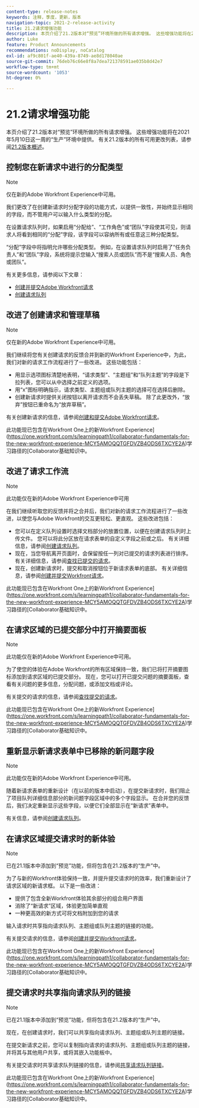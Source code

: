 ```yaml
---
content-type: release-notes
keywords: 注释，季度，更新，版本
navigation-topic: 2021-2-release-activity
title: 21.2请求增强功能
description: 本页介绍了21.2版本对“预览”环境所做的所有请求增强。 这些增强功能将在2021年5月10日这一周的“生产”环境中提供。 有关21.2版本中可用的所有更改列表，请参阅21.2版本概述。
author: Luke
feature: Product Announcements
recommendations: noDisplay, noCatalog
exl-id: af9c801f-ae40-439a-8749-ae8d178040ae
source-git-commit: 76deb76c66e8f8a7dea721378591ae035b8d42e7
workflow-type: tm+mt
source-wordcount: '1053'
ht-degree: 0%

---
```


# 21.2请求增强功能

本页介绍了21.2版本对“预览”环境所做的所有请求增强。 这些增强功能将在2021年5月10日这一周的“生产”环境中提供。 有关21.2版本的所有可用更改列表，请参阅[21.2版本概述](../../../product-announcements/product-releases/21.2-release-activity/21-2-release-overview.md)。

## 控制您在新请求中进行的分配类型

>[!NOTE]
>
>仅在新的Adobe Workfront Experience中可用。

我们更改了在创建新请求时分配字段的功能方式，以提供一致性，并始终显示相同的字段，而不管用户可以输入什么类型的分配。

在设置请求队列时，如果启用“分配给”、“工作角色”或“团队”字段使其可见，则请求人将看到相同的“分配”字段，该字段可以容纳所有或任意这三种分配类型。

“分配”字段中将指明允许哪些分配类型。 例如，在设置请求队列时启用了“任务负责人”和“团队”字段，系统将提示您输入“搜索人员或团队”而不是“搜索人员、角色或团队”。

有关更多信息，请参阅以下文章：

* [创建并提交Adobe Workfront请求](/help/quicksilver/manage-work/requests/create-requests/create-submit-requests.md)
* [创建请求队列](../../../manage-work/requests/create-and-manage-request-queues/create-request-queue.md)

## 改进了创建请求和管理草稿

>[!NOTE]
>
>仅在新的Adobe Workfront Experience中可用。

我们继续将您有关创建请求的反馈合并到新的Workfront Experience中，为此，我们对新的请求工作流程进行了一些改进。 这些功能包括：

* 用显示选项图标清楚地表明，“请求类型”、“主题组”和“队列主题”的字段是下拉列表，您可以从中选择之前定义的选项。
* 用“x”图标明确指示，请求类型、主题组或队列主题的选择可在选择后删除。
* 创建新请求时提供关闭按钮以离开请求而不会丢失草稿。 除了此更改外，“放弃”按钮已重命名为“放弃草稿”。

有关创建新请求的信息，请参阅[创建和提交Adobe Workfront请求](/help/quicksilver/manage-work/requests/create-requests/create-submit-requests.md)。

此功能现已包含在Workfront One上的新Workfront Experience](https://one.workfront.com/s/learningpath1/collaborator-fundamentals-for-the-new-workfront-experience-MCY5AMOQQTGFDVZB4ODS6TXCYE2A)学习路径的[Collaborator基础知识中。

## 改进了请求工作流

>[!NOTE]
>
>此功能仅在新的Adobe Workfront Experience中可用

在我们继续听取您的反馈并将之合并后，我们对新的请求工作流程进行了一些改进，以使您与Adobe Workfront的交互更轻松、更直观。 这些改进包括：

* 您可以在定义队列设置时选择文档部分的放置位置，以便在创建请求队列时上传文件。 您可以将此分区放在请求表单的自定义字段之前或之后。 有关详细信息，请参阅[创建请求队列](../../../manage-work/requests/create-and-manage-request-queues/create-request-queue.md)。
* 现在，当您导航离开页面时，会保留按任一列对已提交的请求列表进行排序。 有关详细信息，请参阅[查找已提交的请求](../../../manage-work/requests/create-requests/locate-submitted-requests.md)。
* 现在，创建新请求时，提交和取消按钮位于新请求表单的底部。 有关详细信息，请参阅[创建并提交Workfront请求](/help/quicksilver/manage-work/requests/create-requests/create-submit-requests.md)。

此功能现已包含在Workfront One上的新Workfront Experience](https://one.workfront.com/s/learningpath1/collaborator-fundamentals-for-the-new-workfront-experience-MCY5AMOQQTGFDVZB4ODS6TXCYE2A)学习路径的[Collaborator基础知识中。

## 在请求区域的已提交部分中打开摘要面板

>[!NOTE]
>
>此功能仅在新的Adobe Workfront Experience中可用。

为了使您的体验在Adobe Workfront的所有区域保持一致，我们已将打开摘要图标添加到请求区域的已提交部分。 现在，您可以打开已提交问题的摘要面板，查看有关问题的更多信息，分配问题，或添加文档或评论。

有关提交的请求的信息，请参阅[查找提交的请求](../../../manage-work/requests/create-requests/locate-submitted-requests.md)。

此功能现已包含在Workfront One上的新Workfront Experience](https://one.workfront.com/s/learningpath1/collaborator-fundamentals-for-the-new-workfront-experience-MCY5AMOQQTGFDVZB4ODS6TXCYE2A)学习路径的[Collaborator基础知识中。

## 重新显示新请求表单中已移除的新问题字段

>[!NOTE]
>
>此功能仅在新的Adobe Workfront Experience中可用。

随着新请求表单的重新设计（在以前的版本中启动），在提交新请求时，我们阻止了项目队列详细信息部分的新问题字段区域中的多个字段显示。 在合并您的反馈后，我们决定重新显示这些字段，以便它们全部显示在“新请求”表单中。

有关信息，请参阅[创建请求队列](../../../manage-work/requests/create-and-manage-request-queues/create-request-queue.md)。

## 在请求区域提交请求时的新体验

>[!NOTE]
>
>已在21.1版本中添加到“预览”功能，但将包含在21.2版本的“生产”中。

为了与新的Workfront体验保持一致，并提升提交请求时的效率，我们重新设计了请求区域的新请求框。 以下是一些改进：

* 提供了包含全新Workfront体验其余部分的组合用户界面
* 消除了“新请求”区域，体验更加简单直观
* 一种更高效的新方式可将文档附加到您的请求

输入请求时共享指向请求队列、主题组或队列主题的链接的功能。

有关提交请求的信息，请参阅[创建并提交Workfront请求](/help/quicksilver/manage-work/requests/create-requests/create-submit-requests.md)。

此功能现已包含在Workfront One上的新Workfront Experience](https://one.workfront.com/s/learningpath1/collaborator-fundamentals-for-the-new-workfront-experience-MCY5AMOQQTGFDVZB4ODS6TXCYE2A)学习路径的[Collaborator基础知识中。

## 提交请求时共享指向请求队列的链接

>[!NOTE]
>
>已在21.1版本中添加到“预览”功能，但将包含在21.2版本的“生产”中。

现在，在创建请求时，我们可以共享指向请求队列、主题组或队列主题的链接。

在提交新请求之前，您可以复制指向请求的请求队列、主题组或队列主题的链接，并将其与其他用户共享，或将其嵌入功能板中。

有关提交请求时共享请求队列链接的信息，请参阅[共享请求队列链接](../../../manage-work/requests/create-requests/share-link-to-request-queue.md)。

此功能现已包含在Workfront One上的新Workfront Experience](https://one.workfront.com/s/learningpath1/collaborator-fundamentals-for-the-new-workfront-experience-MCY5AMOQQTGFDVZB4ODS6TXCYE2A)学习路径的[Collaborator基础知识中。
